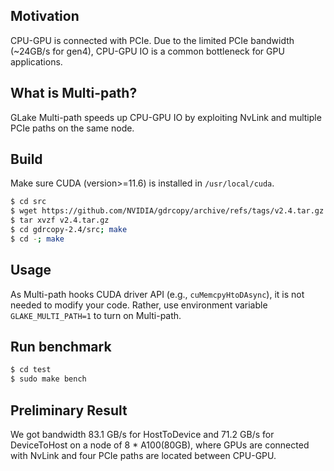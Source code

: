 ## Motivation
CPU-GPU is connected with PCIe. Due to the limited PCIe bandwidth (~24GB/s for gen4), CPU-GPU IO is a common bottleneck for GPU applications.

## What is Multi-path?
GLake Multi-path speeds up CPU-GPU IO by exploiting NvLink and multiple PCIe paths on the same node.

## Build
Make sure CUDA (version>=11.6) is installed in `/usr/local/cuda`.
```bash
$ cd src
$ wget https://github.com/NVIDIA/gdrcopy/archive/refs/tags/v2.4.tar.gz
$ tar xvzf v2.4.tar.gz
$ cd gdrcopy-2.4/src; make
$ cd -; make
```

## Usage
As Multi-path hooks CUDA driver API (e.g., `cuMemcpyHtoDAsync`), it is not needed to modify your code. Rather, use environment variable `GLAKE_MULTI_PATH=1` to turn on Multi-path.

## Run benchmark
```bash
$ cd test
$ sudo make bench
```

## Preliminary Result
We got bandwidth 83.1 GB/s for HostToDevice and 71.2 GB/s for DeviceToHost on a node of 8 * A100(80GB), where GPUs are connected with NvLink and four PCIe paths are located between CPU-GPU.
